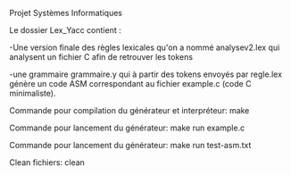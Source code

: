Projet Systèmes Informatiques

Le dossier Lex_Yacc contient :

-Une version finale des règles lexicales qu'on a nommé analysev2.lex qui analysent un fichier C afin de retrouver les tokens

-une grammaire grammaire.y qui à partir des tokens envoyés par regle.lex génère un code ASM correspondant au fichier example.c (code C minimaliste).

Commande pour compilation du générateur et interpréteur: make

Commande pour lancement du générateur: make run example.c 

Commande pour lancement du générateur: make run test-asm.txt

Clean fichiers: clean


